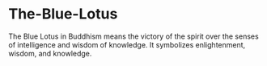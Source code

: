 # The-Blue-Lotus
The Blue Lotus in Buddhism means the victory of the spirit over the senses of intelligence and wisdom of knowledge. It symbolizes enlightenment, wisdom, and knowledge. 
